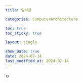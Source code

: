 ```yaml
---
title: 임시글

categories: ComputerArchitecture

toc: true
toc_sticky: true

layout: single

show_Date: true
date: 2024-07-14
last_modified_at: 2024-07-14
---
```


ㅇ
